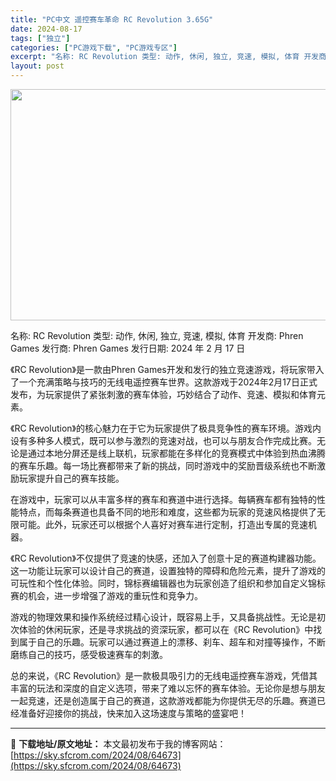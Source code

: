 ```yaml
---
title: "PC中文 遥控赛车革命 RC Revolution 3.65G"
date: 2024-08-17
tags: ["独立"]
categories: ["PC游戏下载", "PC游戏专区"]
excerpt: "名称: RC Revolution 类型: 动作, 休闲, 独立, 竞速, 模拟, 体育 开发商: Phren Games 发行商: Phren Games 发行日期: 2024 年 2 月 17 日 《RC Revolution》是一款由Phren Games开发和发行的独立竞速游戏，将玩家带入了&hellip;"
layout: post
---
```


<img class="aligncenter size-full wp-image-64674" src="https://sky.sfcrom.com/wp-content/uploads/2024/08/2024081701495984.webp" alt="" width="660" height="370" />

名称: RC Revolution
类型: 动作, 休闲, 独立, 竞速, 模拟, 体育
开发商: Phren Games
发行商: Phren Games
发行日期: 2024 年 2 月 17 日

《RC Revolution》是一款由Phren Games开发和发行的独立竞速游戏，将玩家带入了一个充满策略与技巧的无线电遥控赛车世界。这款游戏于2024年2月17日正式发布，为玩家提供了紧张刺激的赛车体验，巧妙结合了动作、竞速、模拟和体育元素。

《RC Revolution》的核心魅力在于它为玩家提供了极具竞争性的赛车环境。游戏内设有多种多人模式，既可以参与激烈的竞速对战，也可以与朋友合作完成比赛。无论是通过本地分屏还是线上联机，玩家都能在多样化的竞赛模式中体验到热血沸腾的赛车乐趣。每一场比赛都带来了新的挑战，同时游戏中的奖励晋级系统也不断激励玩家提升自己的赛车技能。

在游戏中，玩家可以从丰富多样的赛车和赛道中进行选择。每辆赛车都有独特的性能特点，而每条赛道也具备不同的地形和难度，这些都为玩家的竞速风格提供了无限可能。此外，玩家还可以根据个人喜好对赛车进行定制，打造出专属的竞速机器。

《RC Revolution》不仅提供了竞速的快感，还加入了创意十足的赛道构建器功能。这一功能让玩家可以设计自己的赛道，设置独特的障碍和危险元素，提升了游戏的可玩性和个性化体验。同时，锦标赛编辑器也为玩家创造了组织和参加自定义锦标赛的机会，进一步增强了游戏的重玩性和竞争力。

游戏的物理效果和操作系统经过精心设计，既容易上手，又具备挑战性。无论是初次体验的休闲玩家，还是寻求挑战的资深玩家，都可以在《RC Revolution》中找到属于自己的乐趣。玩家可以通过赛道上的漂移、刹车、超车和对撞等操作，不断磨练自己的技巧，感受极速赛车的刺激。

总的来说，《RC Revolution》是一款极具吸引力的无线电遥控赛车游戏，凭借其丰富的玩法和深度的自定义选项，带来了难以忘怀的赛车体验。无论你是想与朋友一起竞速，还是创造属于自己的赛道，这款游戏都能为你提供无尽的乐趣。赛道已经准备好迎接你的挑战，快来加入这场速度与策略的盛宴吧！

---
📖 **下载地址/原文地址：** 本文最初发布于我的博客网站：[https://sky.sfcrom.com/2024/08/64673](https://sky.sfcrom.com/2024/08/64673)
